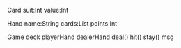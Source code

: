 




Card
suit:Int
value:Int

Hand
name:String
cards:List<Card>
points:Int

Game
deck
playerHand
dealerHand
deal()
hit()
stay()
msg